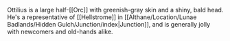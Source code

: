 Ottilius is a large half-[[Orc]] with greenish-gray skin and a shiny, bald head. He's a representative of [[Hellstrome]] in [[Althane/Location/Lunae Badlands/Hidden Gulch/Junction/index|Junction]], and is generally jolly with newcomers and old-hands alike.
